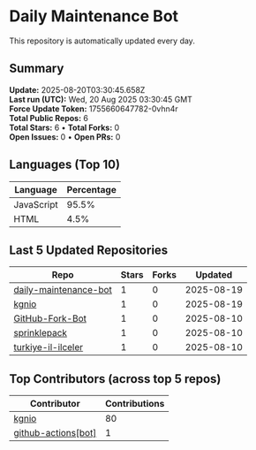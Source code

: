 # Daily Maintenance Bot

This repository is automatically updated every day.

## Summary
<!-- STATS:START -->
**Update:** 2025-08-20T03:30:45.658Z  
**Last run (UTC):** Wed, 20 Aug 2025 03:30:45 GMT  
**Force Update Token:** 1755660647782-0vhn4r  
**Total Public Repos:** 6  
**Total Stars:** 6 • **Total Forks:** 0  
**Open Issues:** 0 • **Open PRs:** 0
<!-- STATS:END -->

## Languages (Top 10)
<!-- LANGS:START -->
Language | Percentage
--- | ---
JavaScript | 95.5%
HTML | 4.5%
<!-- LANGS:END -->

## Last 5 Updated Repositories
<!-- RECENT:START -->
Repo | Stars | Forks | Updated
--- | --- | --- | ---
[daily-maintenance-bot](https://github.com/kgnio/daily-maintenance-bot) | 1 | 0 | 2025-08-19
[kgnio](https://github.com/kgnio/kgnio) | 1 | 0 | 2025-08-19
[GitHub-Fork-Bot](https://github.com/kgnio/GitHub-Fork-Bot) | 1 | 0 | 2025-08-10
[sprinklepack](https://github.com/kgnio/sprinklepack) | 1 | 0 | 2025-08-10
[turkiye-il-ilceler](https://github.com/kgnio/turkiye-il-ilceler) | 1 | 0 | 2025-08-10
<!-- RECENT:END -->

## Top Contributors (across top 5 repos)
<!-- CONTRIB:START -->
Contributor | Contributions
--- | ---
[kgnio](https://github.com/kgnio) | 80
[github-actions[bot]](https://github.com/apps/github-actions) | 1
<!-- CONTRIB:END -->
